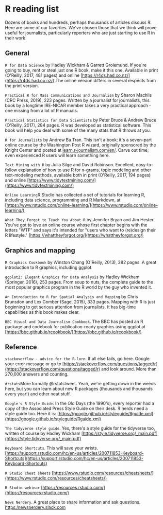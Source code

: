# R reading list

Dozens of books and hundreds, perhaps thousands of articles discuss R. Here are some of our favorites. We've chosen those that we think will prove useful for journalists, particularly reporters who are just starting to use R in their work.

## General

<code>R for Data Science</code> by Hadley Wickham & Garrett Grolemund. If you're going to buy, rent or steal just one R book, make it this one. Available in print (O'Reilly, 2017, 481 pages) and online [https://r4ds.had.co.nz/](https://r4ds.had.co.nz/) The online version differs in several respects from the print version.

<code>Practical R for Mass Communications and Journalism</code> by Sharon Machlis (CRC Press, 2019), 223 pages. Written by a journalist for journalists, this book by a longtime IRE-NICAR member takes a very practical approach - one missing from a lot of R manuals.

<code>Practical Statistics for Data Scientists</code> by Peter Bruce & Andrew Bruce (O'Reilly, 2017), 284 pages. R was developed as statistical software. This book will help you deal with some of the many stats that R throws at you.

<code>R for Journalists</code> by Andrew Ba Tran. This isn't a book; it's a seven-part online course by the Washington Post R wizard, originally sponsored by the Knight Center and posted at [learn.r-journalism.com/en/](learn.r-journalism.com/en/). Carve out time; even experienced R users will learn something here.

<code>Text Mining with R</code> by Julia Silge and David Robinson. Excellent, easy-to-follow explanation of how to use R for n-grams, topic modeling and other text-modeling methods, available both in print (O'Reilly, 2017, 194 pages) and online [https://www.tidytextmining.com/](https://www.tidytextmining.com/)

<code>Online Learning</code>R Studio has collected a set of tutorials for learning R, including data science, programming and R Markdown, at [https://www.rstudio.com/online-learning/](https://www.rstudio.com/online-learning/)

<code>What They Forgot to Teach You About R</code> by Jennifer Bryan and Jim Hester. You've got to love an online course whose first chapter begins with the letters "WTF" and says it's intended for "users who want to (re)design their R lifestyle." [https://whattheyforgot.org/](https://whattheyforgot.org/)

## Graphics and mapping

<code>R Graphics Cookbook</code> by Winston Chang (O'Reilly, 2013), 382 pages. A great introduction to R graphics, including ggplot.

<code>ggplot2: Elegant Graphics for Data Analysis</code> by Hadley Wickham (Springer, 2016), 253 pages. From soup to nuts, the complete guide to the most popular graphics program in the R world by the guy who invented it.

<code>An Introduction to R for Spatial Analysis and Mapping</code> by Chris Brunsdon and Lex Comber (Sage, 2015), 333 pages. Mapping with R is just beginning to get serious attention from journalists. It has big-time capabilities as this book makes clear.

<code>BBC Visual and Data Journalism Cookbook</code>. The BBC has posted an R package and codebook for publication-ready graphics using ggplot at [https://bbc.github.io/rcookbook/](https://bbc.github.io/rcookbook/)

## Reference

<code>stackoverflow - advice for the R-lorn</code>. If all else fails, go here. Google your error message or go to [https://stackoverflow.com/questions/tagged/r](https://stackoverflow.com/questions/tagged/r)
and look around. More than 270,000 answers and counting.

<code>#rstats</code>More formally @rstatstweet. Yeah, we're getting down in the weeds here, but you can learn about new R packages (thousands and thousands every year!) and other neat stuff.

<code>Google's R Style Guide</code>. In the Old Days (the 1990's), every reporter had a copy of the Associated Press Style Guide on their desk. R nerds need a style guide too. Here it is: [https://google.github.io/styleguide/Rguide.xml](https://google.github.io/styleguide/Rguide.xml)

<code>The tidyverse style guide</code>. Yes, there's a style guide for the tidyverse too, written of course by Hadley Wickham [https://style.tidyverse.org/_main.pdf](https://style.tidyverse.org/_main.pdf)

<code>Keyboard Shortcuts</code>. This will save your wrists.[https://support.rstudio.com/hc/en-us/articles/200711853-Keyboard-Shortcuts](https://support.rstudio.com/hc/en-us/articles/200711853-Keyboard-Shortcuts)

<code>R Studio cheat sheets</code> [https://www.rstudio.com/resources/cheatsheets/](https://www.rstudio.com/resources/cheatsheets/)

<code>R Studio webinar</code> [https://resources.rstudio.com/](https://resources.rstudio.com/)

<code>News Nerdery</code>. A great place to share information and ask questions. [https:/newsnerdery.slack.com](https:/newsnerdery.slack.com)

